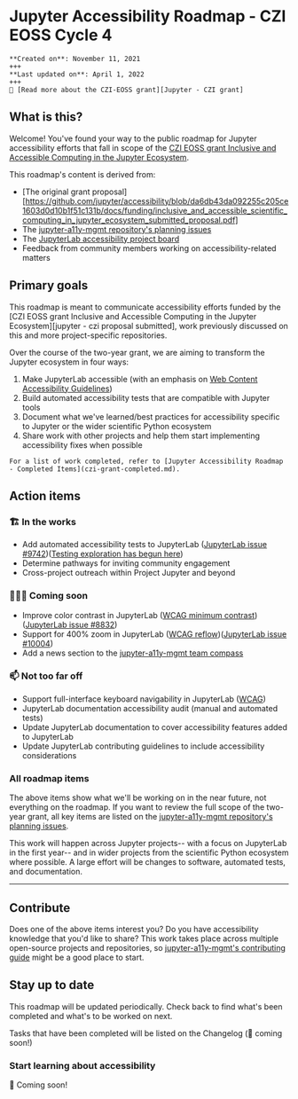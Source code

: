 # Jupyter Accessibility Roadmap - CZI EOSS Cycle 4

```{card}
**Created on**: November 11, 2021
+++
**Last updated on**: April 1, 2022
+++
📃 [Read more about the CZI-EOSS grant][Jupyter - CZI grant]
```

## What is this?

Welcome! You've found your way to the public roadmap for Jupyter accessibility efforts that fall in scope of the [CZI EOSS grant Inclusive and Accessible Computing in the Jupyter Ecosystem][jupyter - czi grant].

This roadmap's content is derived from:

- [The original grant proposal][https://github.com/jupyter/accessibility/blob/da6db43da092255c205ce1603d0d10b1f51c131b/docs/funding/inclusive_and_accessible_scientific_computing_in_jupyter_ecosystem_submitted_proposal.pdf]
- The [jupyter-a11y-mgmt repository's planning issues](https://github.com/orgs/Quansight-Labs/projects/5/views/1)
- The [JupyterLab accessibility project board](https://github.com/orgs/Quansight-Labs/projects/5/views/1)
- Feedback from community members working on accessibility-related matters

## Primary goals

This roadmap is meant to communicate accessibility efforts funded by the [CZI EOSS grant Inclusive and Accessible Computing in the Jupyter Ecosystem][jupyter - czi proposal submitted], work previously discussed on this and more project-specific repositories.

Over the course of the two-year grant, we are aiming to transform the Jupyter ecosystem in four ways:

1. Make JupyterLab accessible (with an emphasis on [Web Content Accessibility Guidelines](https://en.wikipedia.org/wiki/Web_Content_Accessibility_Guidelines))
2. Build automated accessibility tests that are compatible with Jupyter tools
3. Document what we've learned/best practices for accessibility specific to Jupyter or the wider scientific Python ecosystem
4. Share work with other projects and help them start implementing accessibility fixes when possible

```{tip}
For a list of work completed, refer to [Jupyter Accessibility Roadmap - Completed Items](czi-grant-completed.md).
```

## Action items

### 🏗️ In the works

- Add automated accessibility tests to JupyterLab ([JupyterLab issue #9742](https://github.com/jupyterlab/jupyterlab/issues/9742))([Testing exploration has begun here](https://github.com/jupyter/accessibility/pull/74))
- Determine pathways for inviting community engagement
- Cross-project outreach within Project Jupyter and beyond

### 🏃🏼‍♀️ Coming soon

- Improve color contrast in JupyterLab ([WCAG minimum contrast](https://www.w3.org/TR/WCAG21/#contrast-minimum)) ([JupyterLab issue #8832](https://github.com/jupyterlab/jupyterlab/issues/8832))
- Support for 400% zoom in JupyterLab ([WCAG reflow](https://www.w3.org/TR/WCAG21/#reflow))([JupyterLab issue #10004](https://github.com/jupyterlab/jupyterlab/issues/10004))
- Add a news section to the [jupyter-a11y-mgmt team compass](https://quansight-labs.github.io/jupyter-a11y-mgmt/readme.html)

### 📫 Not too far off

- Support full-interface keyboard navigability in JupyterLab ([WCAG](https://www.w3.org/TR/WCAG21/#keyboard-accessible))
- JupyterLab documentation accessibility audit (manual and automated tests)
- Update JupyterLab documentation to cover accessibility features added to JupyterLab
- Update JupyterLab contributing guidelines to include accessibility considerations

### All roadmap items

The above items show what we'll be working on in the near future, not everything on the roadmap.
If you want to review the full scope of the two-year grant, all key items are listed on the [jupyter-a11y-mgmt repository's planning issues](https://github.com/orgs/Quansight-Labs/projects/5/views/1).

This work will happen across Jupyter projects-- with a focus on JupyterLab in the first year-- and in wider projects from the scientific Python ecosystem where possible. A large effort will be changes to software, automated tests, and documentation.

---

## Contribute

Does one of the above items interest you? Do you have accessibility knowledge that you'd like to share? This work takes place across multiple open-source projects and repositories, so [jupyter-a11y-mgmt's contributing guide](https://github.com/Quansight-Labs/jupyter-a11y-mgmt/blob/main/CONTRIBUTING.md) might be a good place to start.

## Stay up to date

This roadmap will be updated periodically. Check back to find what's been completed and what's to be worked on next.

Tasks that have been completed will be listed on the Changelog (🚧 coming soon!)

### Start learning about accessibility

🚧 Coming soon!

<!-- links -->

[jupyter - czi grant]: https://chanzuckerberg.com/eoss/proposals/inclusive-and-accessible-scientific-computing-in-the-jupyter-ecosystem/
